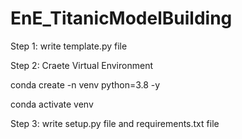 # EnE_TitanicModelBuilding


Step 1: write template.py file

Step 2: Craete Virtual Environment

conda create -n venv python=3.8 -y

conda activate venv 

Step 3: write setup.py file and requirements.txt file
 